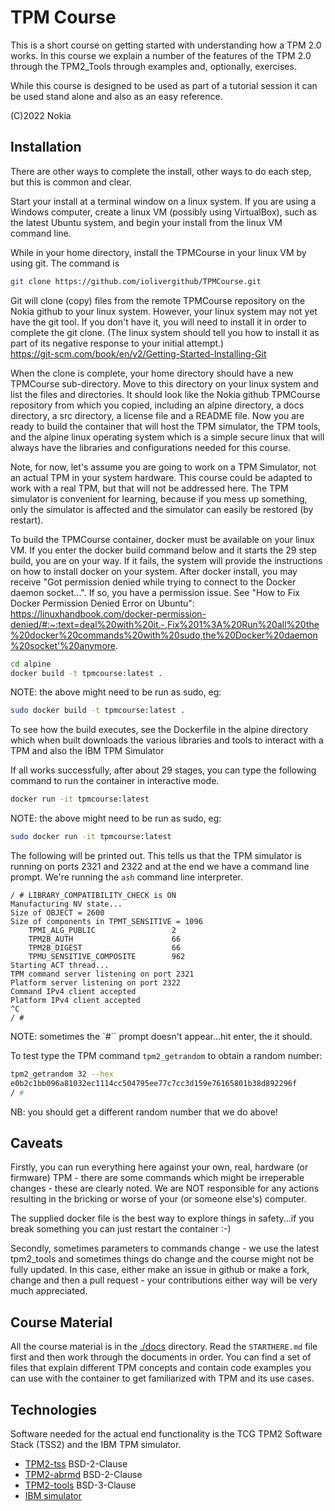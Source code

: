 # TPM Course

This is a short course on getting started with understanding how a TPM 2.0 works. In this course we explain a number of the features of the TPM 2.0 through the TPM2_Tools through examples and, optionally, exercises.

While this course is designed to be used as part of a tutorial session it can be used stand alone and also as an easy reference.

(C)2022 Nokia

## Installation

There are other ways to complete the install, other ways to do each step, but this is common and clear.

Start your install at a terminal window on a linux system.  If you are using a Windows computer, create a linux VM (possibly using VirtualBox), such as the latest Ubuntu system, and begin your install from the linux VM command line.

While in your home directory, install the TPMCourse in your linux VM by using git.  The command is

```bash
git clone https://github.com/iolivergithub/TPMCourse.git
```

Git will clone (copy) files from the remote TPMCourse repository on the Nokia github to your linux system.  However, your linux system may not yet have the git tool.  If you don't have it, you will need to install it in order to complete the git clone. (The linux system should tell you how to install it as part of its negative response to your initial attempt.)  
https://git-scm.com/book/en/v2/Getting-Started-Installing-Git

When the clone is complete, your home directory should have a new TPMCourse sub-directory.  Move to this directory on your linux system and list the files and directories. It should look like the Nokia github TPMCourse repository from which you copied, including an alpine directory, a docs directory, a src directory, a license file and a README file.  Now you are ready to build the container that will host the TPM simulator, the TPM tools, and the alpine linux operating system which is a simple secure linux that will always have the libraries and configurations needed for this course. 

Note, for now, let's assume you are going to work on a TPM Simulator, not an actual TPM in your system hardware.  This course could be adapted to work with a real TPM, but that will not be addressed here.  The TPM simulator is convenient for learning, because if you mess up something, only the simulator is affected and the simulator can easily be restored (by restart). 

To build the TPMCourse container, docker must be available on your linux VM.  If you enter the docker build command below and it starts the 29 step build, you are on your way.  If it fails, the system will provide the instructions on how to install docker on your system.  After docker install, you may receive "Got permission denied while trying to connect to the Docker daemon socket...".  If so, you have a permission issue.  See "How to Fix Docker Permission Denied Error on Ubuntu":
https://linuxhandbook.com/docker-permission-denied/#:~:text=deal%20with%20it.-,Fix%201%3A%20Run%20all%20the%20docker%20commands%20with%20sudo,the%20Docker%20daemon%20socket'%20anymore.


```bash
cd alpine
docker build -t tpmcourse:latest .
```

NOTE: the above might need to be run as sudo, eg:

```bash
sudo docker build -t tpmcourse:latest .
```


To see how the build executes, see the Dockerfile in the alpine directory which when built downloads the various libraries and tools to interact with a TPM and also the IBM TPM Simulator

If all works successfully, after about 29 stages, you can type the following command to run the container in interactive mode.

```bash
docker run -it tpmcourse:latest
```

NOTE: the above might need to be run as sudo, eg:

```bash
sudo docker run -it tpmcourse:latest
```


The following will be printed out. This tells us that the TPM simulator is running on ports 2321 and 2322 and at the end we have a command line prompt. We're running the `ash` command line interpreter.

```
/ # LIBRARY_COMPATIBILITY_CHECK is ON
Manufacturing NV state...
Size of OBJECT = 2600
Size of components in TPMT_SENSITIVE = 1096
    TPMI_ALG_PUBLIC                 2
    TPM2B_AUTH                      66
    TPM2B_DIGEST                    66
    TPMU_SENSITIVE_COMPOSITE        962
Starting ACT thread...
TPM command server listening on port 2321
Platform server listening on port 2322
Command IPv4 client accepted
Platform IPv4 client accepted
^C
/ # 
```

NOTE: sometimes the `#`` prompt doesn't appear...hit enter, the it should.

To test type the TPM command `tpm2_getrandom` to obtain a random number:

```bash
tpm2_getrandom 32 --hex
e0b2c1bb096a81032ec1114cc504795ee77c7cc3d159e76165801b38d892296f
/ # 
```

NB: you should get a different random number that we do above!

## Caveats

Firstly, you can run everything here against your own, real, hardware (or firmware) TPM - there are some commands which might be irreperable changes - these are clearly noted. We are NOT responsible for any actions resulting in the bricking or worse of your (or someone else's) computer.

The supplied docker file is the best way to explore things in safety...if you break something you can just restart the container :-)

Secondly, sometimes parameters to commands change - we use the latest tpm2_tools and sometimes things do change and the course might not be fully updated. In this case, either make an issue in github or make a fork, change and then a pull request - your contributions either way will be very much appreciated.


## Course Material

All the course material is in the [./docs](./docs) directory. Read the `STARTHERE.md` file first and then work through the documents in order. You can find a set of files that explain different TPM concepts and contain code examples you can use with the container to get familiarized with TPM and its use cases.


## Technologies

Software needed for the actual end functionality is the TCG TPM2 Software Stack
(TSS2) and the IBM TPM simulator.

*  [TPM2-tss](https://github.com/tpm2-software/tpm2-tss) BSD-2-Clause
*  [TPM2-abrmd](https://github.com/tpm2-software/tpm2-abrmd) BSD-2-Clause
*  [TPM2-tools](https://github.com/tpm2-software/tpm2-tools) BSD-3-Clause
*  [IBM simulator](./licenses/LICENSE-ibm-tpm-simulator)


